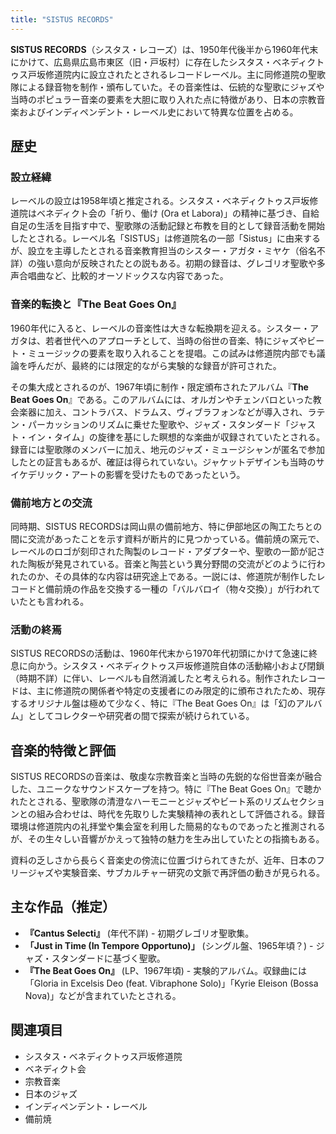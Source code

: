 ```yaml
---
title: "SISTUS RECORDS"
---
```


**SISTUS RECORDS**（シスタス・レコーズ）は、1950年代後半から1960年代末にかけて、広島県広島市東区（旧・戸坂村）に存在したシスタス・ベネディクトゥス戸坂修道院内に設立されたとされるレコードレーベル。主に同修道院の聖歌隊による録音物を制作・頒布していた。その音楽性は、伝統的な聖歌にジャズや当時のポピュラー音楽の要素を大胆に取り入れた点に特徴があり、日本の宗教音楽およびインディペンデント・レーベル史において特異な位置を占める。

## 歴史

### 設立経緯

レーベルの設立は1958年頃と推定される。シスタス・ベネディクトゥス戸坂修道院はベネディクト会の「祈り、働け (Ora et Labora)」の精神に基づき、自給自足の生活を目指す中で、聖歌隊の活動記録と布教を目的として録音活動を開始したとされる。レーベル名「SISTUS」は修道院名の一部「Sistus」に由来するが、設立を主導したとされる音楽教育担当のシスター・アガタ・ミヤケ（俗名不詳）の強い意向が反映されたとの説もある。初期の録音は、グレゴリオ聖歌や多声合唱曲など、比較的オーソドックスな内容であった。

### 音楽的転換と『The Beat Goes On』

1960年代に入ると、レーベルの音楽性は大きな転換期を迎える。シスター・アガタは、若者世代へのアプローチとして、当時の俗世の音楽、特にジャズやビート・ミュージックの要素を取り入れることを提唱。この試みは修道院内部でも議論を呼んだが、最終的には限定的ながら実験的な録音が許可された。

その集大成とされるのが、1967年頃に制作・限定頒布されたアルバム『**The Beat Goes On**』である。このアルバムには、オルガンやチェンバロといった教会楽器に加え、コントラバス、ドラムス、ヴィブラフォンなどが導入され、ラテン・パーカッションのリズムに乗せた聖歌や、ジャズ・スタンダード「ジャスト・イン・タイム」の旋律を基にした瞑想的な楽曲が収録されていたとされる。録音には聖歌隊のメンバーに加え、地元のジャズ・ミュージシャンが匿名で参加したとの証言もあるが、確証は得られていない。ジャケットデザインも当時のサイケデリック・アートの影響を受けたものであったという。

### 備前地方との交流

同時期、SISTUS RECORDSは岡山県の備前地方、特に伊部地区の陶工たちとの間に交流があったことを示す資料が断片的に見つかっている。備前焼の窯元で、レーベルのロゴが刻印された陶製のレコード・アダプターや、聖歌の一節が記された陶板が発見されている。音楽と陶芸という異分野間の交流がどのように行われたのか、その具体的な内容は研究途上である。一説には、修道院が制作したレコードと備前焼の作品を交換する一種の「バルバロイ（物々交換）」が行われていたとも言われる。

### 活動の終焉

SISTUS RECORDSの活動は、1960年代末から1970年代初頭にかけて急速に終息に向かう。シスタス・ベネディクトゥス戸坂修道院自体の活動縮小および閉鎖（時期不詳）に伴い、レーベルも自然消滅したと考えられる。制作されたレコードは、主に修道院の関係者や特定の支援者にのみ限定的に頒布されたため、現存するオリジナル盤は極めて少なく、特に『The Beat Goes On』は「幻のアルバム」としてコレクターや研究者の間で探索が続けられている。

## 音楽的特徴と評価

SISTUS RECORDSの音楽は、敬虔な宗教音楽と当時の先鋭的な俗世音楽が融合した、ユニークなサウンドスケープを持つ。特に『The Beat Goes On』で聴かれたとされる、聖歌隊の清澄なハーモニーとジャズやビート系のリズムセクションとの組み合わせは、時代を先取りした実験精神の表れとして評価される。録音環境は修道院内の礼拝堂や集会室を利用した簡易的なものであったと推測されるが、その生々しい音響がかえって独特の魅力を生み出していたとの指摘もある。

資料の乏しさから長らく音楽史の傍流に位置づけられてきたが、近年、日本のフリージャズや実験音楽、サブカルチャー研究の文脈で再評価の動きが見られる。

## 主な作品（推定）

*   **『Cantus Selecti』** (年代不詳) - 初期グレゴリオ聖歌集。
*   **「Just in Time (In Tempore Opportuno)」** (シングル盤、1965年頃？) - ジャズ・スタンダードに基づく聖歌。
*   **『The Beat Goes On』** (LP、1967年頃) - 実験的アルバム。収録曲には「Gloria in Excelsis Deo (feat. Vibraphone Solo)」「Kyrie Eleison (Bossa Nova)」などが含まれていたとされる。

## 関連項目

*   シスタス・ベネディクトゥス戸坂修道院
*   ベネディクト会
*   宗教音楽
*   日本のジャズ
*   インディペンデント・レーベル
*   備前焼